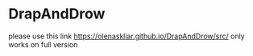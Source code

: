 # DrapAndDrow
please use this link https://olenaskliar.github.io/DrapAndDrow/src/
only works on full version
